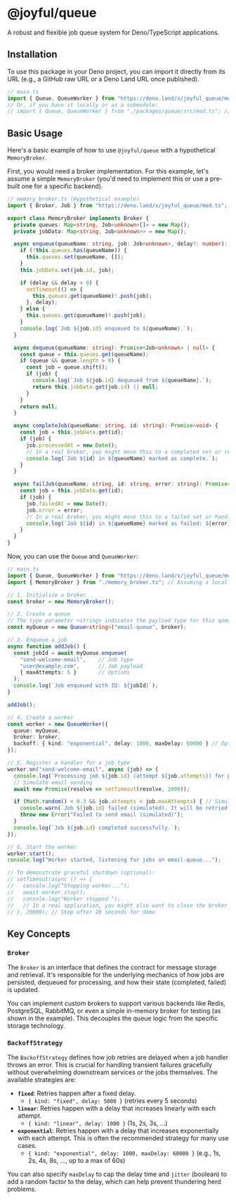 # @joyful/queue

A robust and flexible job queue system for Deno/TypeScript applications.

## Installation

To use this package in your Deno project, you can import it directly from its URL (e.g., a GitHub raw URL or a Deno Land URL once published).

```typescript
// main.ts
import { Queue, QueueWorker } from "https://deno.land/x/joyful_queue/mod.ts"; // Replace with the actual URL once published
// Or, if you have it locally or as a submodule:
// import { Queue, QueueWorker } from "./packages/queue/src/mod.ts"; // Adjust path as needed
```

## Basic Usage

Here's a basic example of how to use `@joyful/queue` with a hypothetical `MemoryBroker`.

First, you would need a broker implementation. For this example, let's assume a simple `MemoryBroker` (you'd need to implement this or use a pre-built one for a specific backend).

```typescript
// memory_broker.ts (Hypothetical example)
import { Broker, Job } from "https://deno.land/x/joyful_queue/mod.ts"; // Adjust import path

export class MemoryBroker implements Broker {
  private queues: Map<string, Job<unknown>[]> = new Map();
  private jobData: Map<string, Job<unknown>> = new Map();

  async enqueue(queueName: string, job: Job<unknown>, delay?: number): Promise<void> {
    if (!this.queues.has(queueName)) {
      this.queues.set(queueName, []);
    }
    this.jobData.set(job.id, job);

    if (delay && delay > 0) {
      setTimeout(() => {
        this.queues.get(queueName)!.push(job);
      }, delay);
    } else {
      this.queues.get(queueName)!.push(job);
    }
    console.log(`Job ${job.id} enqueued to ${queueName}.`);
  }

  async dequeue(queueName: string): Promise<Job<unknown> | null> {
    const queue = this.queues.get(queueName);
    if (queue && queue.length > 0) {
      const job = queue.shift();
      if (job) {
        console.log(`Job ${job.id} dequeued from ${queueName}.`);
        return this.jobData.get(job.id) || null;
      }
    }
    return null;
  }

  async completeJob(queueName: string, id: string): Promise<void> {
    const job = this.jobData.get(id);
    if (job) {
      job.processedAt = new Date();
      // In a real broker, you might move this to a completed set or remove it
      console.log(`Job ${id} in ${queueName} marked as complete.`);
    }
  }

  async failJob(queueName: string, id: string, error: string): Promise<void> {
    const job = this.jobData.get(id);
    if (job) {
      job.failedAt = new Date();
      job.error = error;
      // In a real broker, you might move this to a failed set or handle retries
      console.log(`Job ${id} in ${queueName} marked as failed: ${error}`);
    }
  }
}
```

Now, you can use the `Queue` and `QueueWorker`:

```typescript
// main.ts
import { Queue, QueueWorker } from "https://deno.land/x/joyful_queue/mod.ts"; // Adjust import path
import { MemoryBroker } from "./memory_broker.ts"; // Assuming a local MemoryBroker

// 1. Initialize a broker
const broker = new MemoryBroker();

// 2. Create a queue
// The type parameter <string> indicates the payload type for this queue.
const myQueue = new Queue<string>("email-queue", broker);

// 3. Enqueue a job
async function addJob() {
  const jobId = await myQueue.enqueue(
    "send-welcome-email",    // Job type
    "user@example.com",      // Job payload
    { maxAttempts: 5 }       // Options
  );
  console.log(`Job enqueued with ID: ${jobId}`);
}

addJob();

// 4. Create a worker
const worker = new QueueWorker({
  queue: myQueue,
  broker: broker,
  backoff: { kind: "exponential", delay: 1000, maxDelay: 60000 } // Optional backoff strategy
});

// 5. Register a handler for a job type
worker.on("send-welcome-email", async (job) => {
  console.log(`Processing job ${job.id} (attempt ${job.attempts}) for payload: ${job.payload}`);
  // Simulate email sending
  await new Promise(resolve => setTimeout(resolve, 2000));

  if (Math.random() < 0.3 && job.attempts < job.maxAttempts) { // Simulate occasional failure
    console.warn(`Job ${job.id} failed (simulated). It will be retried.`);
    throw new Error("Failed to send email (simulated)");
  }
  console.log(`Job ${job.id} completed successfully.`);
});

// 6. Start the worker
worker.start();
console.log("Worker started, listening for jobs on email-queue...");

// To demonstrate graceful shutdown (optional):
// setTimeout(async () => {
//   console.log("Stopping worker...");
//   await worker.stop();
//   console.log("Worker stopped.");
//   // In a real application, you might also want to close the broker connection here.
// }, 20000); // Stop after 20 seconds for demo
```

## Key Concepts

### `Broker`

The `Broker` is an interface that defines the contract for message storage and retrieval. It's responsible for the underlying mechanics of how jobs are persisted, dequeued for processing, and how their state (completed, failed) is updated.

You can implement custom brokers to support various backends like Redis, PostgreSQL, RabbitMQ, or even a simple in-memory broker for testing (as shown in the example). This decouples the queue logic from the specific storage technology.

### `BackoffStrategy`

The `BackoffStrategy` defines how job retries are delayed when a job handler throws an error. This is crucial for handling transient failures gracefully without overwhelming downstream services or the jobs themselves. The available strategies are:

-   **`fixed`**: Retries happen after a fixed delay.
    -   `{ kind: "fixed", delay: 5000 }` (retries every 5 seconds)
-   **`linear`**: Retries happen with a delay that increases linearly with each attempt.
    -   `{ kind: "linear", delay: 1000 }` (1s, 2s, 3s, ...)
-   **`exponential`**: Retries happen with a delay that increases exponentially with each attempt. This is often the recommended strategy for many use cases.
    -   `{ kind: "exponential", delay: 1000, maxDelay: 60000 }` (e.g., 1s, 2s, 4s, 8s, ..., up to a max of 60s)

You can also specify `maxDelay` to cap the delay time and `jitter` (boolean) to add a random factor to the delay, which can help prevent thundering herd problems.
